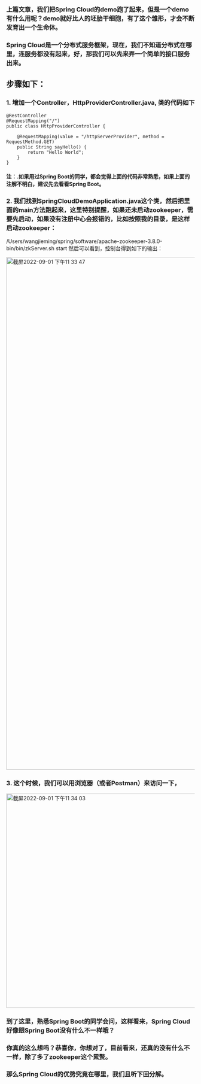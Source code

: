 ### 上篇文章，我们把Spring Cloud的demo跑了起来，但是一个demo有什么用呢？demo就好比人的坯胎干细胞，有了这个雏形，才会不断发育出一个生命体。

### Spring Cloud是一个分布式服务框架，现在，我们不知道分布式在哪里，连服务都没有起来，好，那我们可以先来弄一个简单的接口服务出来。

## 步骤如下：

### 1. 增加一个Controller，HttpProviderController.java, 类的代码如下
``` 
@RestController
@RequestMapping("/")
public class HttpProviderController {

    @RequestMapping(value = "/httpServerProvider", method = RequestMethod.GET)
    public String sayHello() {
        return "Hello World";
    }  
}
```

#### 注：.如果用过Spring Boot的同学，都会觉得上面的代码非常熟悉，如果上面的注解不明白，建议先去看看Spring Boot。

### 2. 我们找到SpringCloudDemoApplication.java这个类，然后把里面的main方法跑起来，这里特别提醒，如果还未启动zookeeper，需要先启动，如果没有注册中心会报错的，比如按照我的目录，是这样启动zookeeper：
/Users/wangjieming/spring/software/apache-zookeeper-3.8.0-bin/bin/zkServer.sh start
然后可以看到，控制台得到如下的输出：

<img width="1370" alt="截屏2022-09-01 下午11 33 47" src="https://user-images.githubusercontent.com/9508456/187954238-719d6927-ec2d-4b79-a238-2777a1a5ee0d.png">


### 3. 这个时候，我们可以用浏览器（或者Postman）来访问一下，

 <img width="573" alt="截屏2022-09-01 下午11 34 03" src="https://user-images.githubusercontent.com/9508456/187954307-d5132c66-82b3-4393-862b-1a2bf7e49b53.png">

### 到了这里，熟悉Spring Boot的同学会问，这样看来，Spring Cloud好像跟Spring Boot没有什么不一样哦？
### 你真的这么想吗？恭喜你，你想对了，目前看来，还真的没有什么不一样，除了多了zookeeper这个累赘。
### 那么Spring Cloud的优势究竟在哪里，我们且听下回分解。
